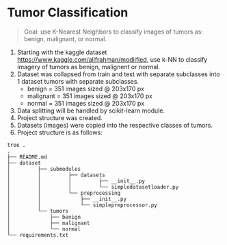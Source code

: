 # Tumor Classification
>Goal: use K-Nearest Neighbors to classify images of tumors as: benign, malignant, or normal.

1. Starting with the kaggle dataset https://www.kaggle.com/alifrahman/modiified, use k-NN to classify imagery of tumors as benign, malignent or normal.
1. Dataset was collapsed from train and test with separate subclasses into 1 dataset tumors with separate subclasses.
    - benign = 351 images sized @ 203x170 px
    - malignant = 351 images sized @ 203x170 px
    - normal = 351 images sized @ 203x170 px
1. Data splitting will be handled by scikit-learn module.
1. Project structure was created.
1. Datasets (images) were copied into the respective classes of tumors.
1. Project structure is as follows: 

```
tree .
.
├── README.md
├── dataset
│         ├── submodules
│         │         ├── datasets
│         │         │         ├── __init__.py
│         │         │         └── simpledatasetloader.py
│         │         └── preprocessing
│         │             ├── __init__.py
│         │             └── simplepreprocessor.py
│         └── tumors
│             ├── benign
│             ├── malignant
│             └── normal
└── requirements.txt
```